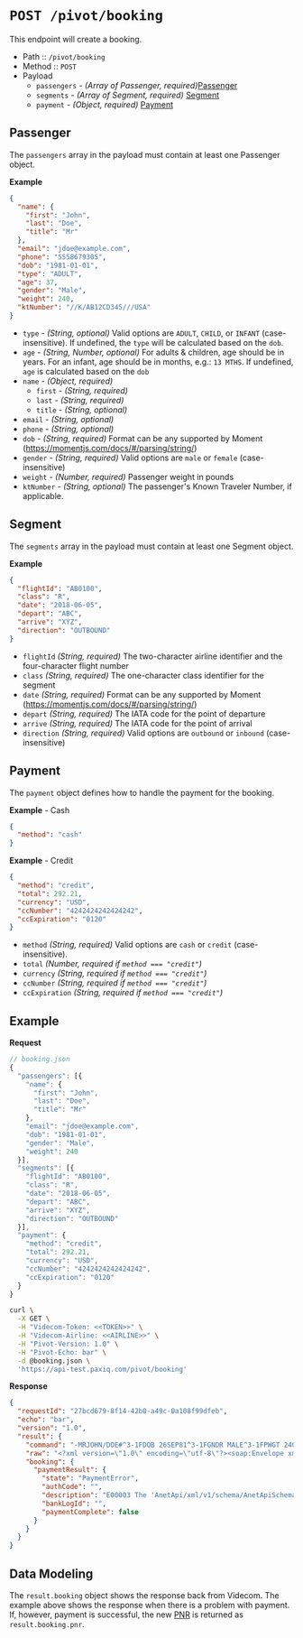 # `POST /pivot/booking`

This endpoint will create a booking.

- Path :: `/pivot/booking`
- Method :: `POST`
- Payload
  - `passengers` - *(Array of Passenger, required)*[Passenger](#passenger)
  - `segments` - *(Array of Segment, required)* [Segment](#segment)
  - `payment` - *(Object, required)* [Payment](#payment)

## Passenger

The `passengers` array in the payload must contain at least one Passenger object.

**Example**
```json
{
  "name": {
    "first": "John",
    "last": "Doe",
    "title": "Mr"
  },
  "email": "jdoe@example.com",
  "phone": "5558679305",
  "dob": "1981-01-01",
  "type": "ADULT",
  "age": 37,
  "gender": "Male",
  "weight": 240,
  "ktNumber": "//K/AB12CD345///USA"
}
```

- `type` - *(String, optional)* Valid options are `ADULT`, `CHILD`, or `INFANT` (case-insensitive). If undefined, the `type` will be calculated based on the `dob`.
- `age` - *(String, Number, optional)* For adults & children, age should be in years. For an infant, age should be in months, e.g.: `13 MTHS`. If undefined, `age` is calculated based on the `dob`
- `name` - *(Object, required)*
  - `first` - *(String, required)*
  - `last` - *(String, required)*
  - `title` - *(String, optional)*
- `email` - *(String, optional)*
- `phone` - *(String, optional)*
- `dob` - *(String, required)* Format can be any supported by Moment (https://momentjs.com/docs/#/parsing/string/)
- `gender` - *(String, required)* Valid options are `male` or `female` (case-insensitive)
- `weight` - *(Number, required)* Passenger weight in pounds
- `ktNumber` - *(String, optional)* The passenger's Known Traveler Number, if applicable.

## Segment

The `segments` array in the payload must contain at least one Segment object.

**Example**
```json
{
  "flightId": "AB0100",
  "class": "R",
  "date": "2018-06-05",
  "depart": "ABC",
  "arrive": "XYZ",
  "direction": "OUTBOUND"
}
```

- `flightId` *(String, required)* The two-character airline identifier and the four-character flight number
- `class` *(String, required)* The one-character class identifier for the segment
- `date` *(String, required)* Format can be any supported by Moment (https://momentjs.com/docs/#/parsing/string/)
- `depart` *(String, required)* The IATA code for the point of departure
- `arrive` *(String, required)* The IATA code for the point of arrival
- `direction` *(String, required)* Valid options are `outbound` or `inbound` (case-insensitive)

## Payment

The `payment` object defines how to handle the payment for the booking.

**Example** - Cash
```json
{
  "method": "cash"
}
```

**Example** - Credit
```json
{
  "method": "credit",
  "total": 292.21,
  "currency": "USD",
  "ccNumber": "4242424242424242",
  "ccExpiration": "0120"
}
```

- `method` *(String, required)* Valid options are `cash` or `credit` (case-insensitive).
- `total` *(Number, required if `method === "credit"`)*
- `currency` *(String, required if `method === "credit"`)*
- `ccNumber` *(String, required if `method === "credit"`)*
- `ccExpiration` *(String, required if `method === "credit"`)*


## Example

**Request**
```js
// booking.json
{
  "passengers": [{
    "name": {
      "first": "John",
      "last": "Doe",
      "title": "Mr"
    },
    "email": "jdoe@example.com",
    "dob": "1981-01-01",
    "gender": "Male",
    "weight": 240
  }],
  "segments": [{
    "flightId": "AB0100",
    "class": "R",
    "date": "2018-06-05",
    "depart": "ABC",
    "arrive": "XYZ",
    "direction": "OUTBOUND"
  }],
  "payment": {
    "method": "credit",
    "total": 292.21,
    "currency": "USD",
    "ccNumber": "4242424242424242",
    "ccExpiration": "0120"
  }
}
```

```bash
curl \
  -X GET \
  -H "Videcom-Token: <<TOKEN>>" \
  -H "Videcom-Airline: <<AIRLINE>>" \
  -H "Pivot-Version: 1.0" \
  -H "Pivot-Echo: bar" \
  -d @booking.json \
  'https://api-test.paxiq.com/pivot/booking'
```

**Response**
```json
{
  "requestId": "27bcd679-8f14-42b0-a49c-0a108f99dfeb",
  "echo": "bar",
  "version": "1.0",
  "result": {
    "command": "-MRJOHN/DOE#^3-1FDOB 26SEP81^3-1FGNDR MALE^3-1FPWGT 240^9-1E*JDOE@EXAMPLE.COM^0TJ0105R24JUNSBHSJUNN1^FG^FS1^*R^MKUSD292.21/4242424242424242**0120^EZT*R^EZRE^R*~X",
    "raw": "<?xml version=\"1.0\" encoding=\"utf-8\"?><soap:Envelope xmlns:soap=\"http://www.w3.org/2003/05/soap-envelope\" xmlns:xsi=\"http://www.w3.org/2001/XMLSchema-instance\" xmlns:xsd=\"http://www.w3.org/2001/XMLSchema\"><soap:Body><RunVRSCommandResult xmlns=\"http://videcom.com/\">&lt;VrsServerResponse&gt;&lt;PaymentResult&gt;\n&lt;PaymentState&gt;PaymentError&lt;/PaymentState&gt;\n&lt;AuthCode/&gt;\n&lt;Description&gt;E00003 The 'AnetApi/xml/v1/schema/AnetApiSchema.xsd:cardCode' element is invalid - The value XX is invalid according to its datatype 'AnetApi/xml/v1/schema/AnetApiSchema.xsd:cardCode' - The Pattern constraint failed.&lt;/Description&gt;\n&lt;BankLogId/&gt;\n&lt;PaymentCompleted&gt;false&lt;/PaymentCompleted&gt;\n&lt;/PaymentResult&gt;&lt;/VrsServerResponse&gt;</RunVRSCommandResult></soap:Body></soap:Envelope>",
    "booking": {
      "paymentResult": {
        "state": "PaymentError",
        "authCode": "",
        "description": "E00003 The 'AnetApi/xml/v1/schema/AnetApiSchema.xsd:cardCode' element is invalid - The value XX is invalid according to its datatype 'AnetApi/xml/v1/schema/AnetApiSchema.xsd:cardCode' - The Pattern constraint failed.",
        "bankLogId": "",
        "paymentComplete": false
      }
    }
  }
}
```

## Data Modeling

The `result.booking` object shows the response back from Videcom. The example above shows the response when there is a problem with payment. If, however, payment is successful, the new [PNR](./pnr.md) is returned as `result.booking.pnr`.
